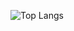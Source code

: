 ![Top Langs](https://github-readme-stats.vercel.app/api/top-langs/?username=ybuxhfgrnbs&theme=transparent)
